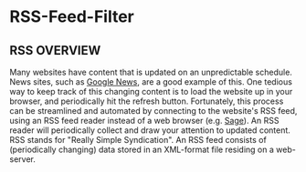# RSS-Feed-Filter
## RSS OVERVIEW
Many websites have content that is updated on an unpredictable schedule. News sites, such as [Google News](http://news.google.com/), are a good example of this. One tedious way to keep track of this changing content is to load the website up in your browser, and periodically hit the refresh button. Fortunately, this process can be streamlined and automated by connecting to the website's RSS feed, using an RSS feed reader instead of a web browser (e.g. [Sage](https://addons.mozilla.org/en-US/firefox/addon/sage/)). An RSS reader will periodically collect and draw your attention to updated content. RSS stands for "Really Simple Syndication". An RSS feed consists of (periodically changing) data stored in an XML-format file residing on a web-server.
